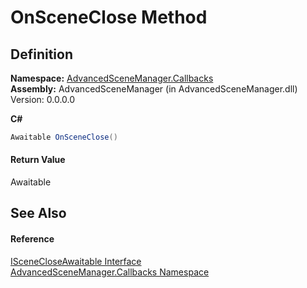 # OnSceneClose Method




## Definition
**Namespace:** <a href="N_AdvancedSceneManager_Callbacks">AdvancedSceneManager.Callbacks</a>  
**Assembly:** AdvancedSceneManager (in AdvancedSceneManager.dll) Version: 0.0.0.0

**C#**
``` C#
Awaitable OnSceneClose()
```



#### Return Value
Awaitable

## See Also


#### Reference
<a href="T_AdvancedSceneManager_Callbacks_ISceneCloseAwaitable">ISceneCloseAwaitable Interface</a>  
<a href="N_AdvancedSceneManager_Callbacks">AdvancedSceneManager.Callbacks Namespace</a>  
